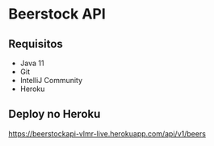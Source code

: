 # Beerstock API

## Requisitos

* Java 11
* Git
* IntelliJ Community
* Heroku

## Deploy no Heroku

https://beerstockapi-vlmr-live.herokuapp.com/api/v1/beers